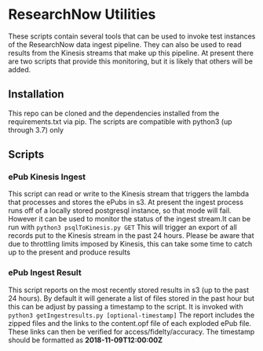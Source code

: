 # ResearchNow Utilities
These scripts contain several tools that can be used to invoke test instances of the ResearchNow data ingest pipeline. They can also be used to read results from the Kinesis streams that make up this pipeline. At present there are two scripts that provide this monitoring, but it is likely that others will be added.

## Installation
This repo can be cloned and the dependencies installed from the requirements.txt via pip. The scripts are compatible with python3 (up through 3.7) only

## Scripts
### ePub Kinesis Ingest
This script can read or write to the Kinesis stream that triggers the lambda that processes and stores the ePubs in s3. At present the ingest process runs off of a locally stored postgresql instance, so that mode will fail. However it can be used to monitor the status of the ingest stream.It can be run with `python3 psqlToKinesis.py GET` This will trigger an export of all records put to the Kinesis stream in the past 24 hours. Please be aware that due to throttling limits imposed by Kinesis, this can take some time to catch up to the present and produce results

### ePub Ingest Result
This script reports on the most recently stored results in s3 (up to the past 24 hours). By default it will generate a list of files stored in the past hour but this can be adjust by passing a timestamp to the script. It is invoked with `python3 getIngestresults.py [optional-timestamp]` The report includes the zipped files and the links to the content.opf file of each exploded ePub file. These links can then be verified for access/fidelty/accuracy. The timestamp should be formatted as **2018-11-09T12:00:00Z**
